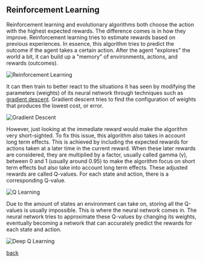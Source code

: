 ## Reinforcement Learning
Reinforcement learning and evolutionary algorithms both choose the action with the highest expected rewards. The difference comes is in how they improve. Reinforcement learning tries to estimate rewards based on previous experiences. In essence, this algorithm tries to predict the outcome if the agent takes a certain action. After the agent "explores" the world a bit, it can build up a "memory" of environments, actions, and rewards (outcomes). 

![Reinforcement Learning](https://miro.medium.com/max/434/1*n1AZU6IkpfjC0l22Md2x0Q.png)

It can then train to better react to the situations it has seen by modifying the parameters (weights) of its neural network through techniques such as [gradient descent](https://ml-cheatsheet.readthedocs.io/en/latest/gradient_descent.html). Gradient descent tries to find the configuration of weights that produces the lowest cost, or error. 

![Gradient Descent](https://ml-cheatsheet.readthedocs.io/en/latest/_images/gradient_descent_demystified.png)

However, just looking at the immediate reward would make the algorithm very short-sighted. To fix this issue, this algorithm also takes in account long term effects. This is achieved by including the expected rewards for actions taken at a later time in the current reward. When these later rewards are considered, they are multiplied by a factor, usually called gamma (γ), between 0 and 1 (usually around 0.95) to make the algorithm focus on short term effects but also take into account long term effects. These adjusted rewards are called Q-values. For each state and action, there is a corresponding Q-value.

![Q Learning](https://cdn-media-1.freecodecamp.org/images/s39aVodqNAKMTcwuMFlyPSy76kzAmU5idMzk)

Due to the amount of states an environment can take on, storing all the Q-values is usually impossible. This is where the neural network comes in. The neural network tries to approximate these Q-values by changing its weights, eventually becoming a network that can accurately predict the rewards for each state and action. 

![Deep Q Learning](https://cdn-media-1.freecodecamp.org/images/1*Zplt-1wTWu_7BGmZCBFjbQ.png)

[back](./)
